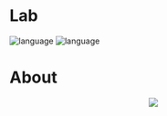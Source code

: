 # Lab 

![language](https://img.shields.io/badge/language-shell-green.svg)
![language](https://img.shields.io/badge/language-python-blue.svg)

# About

<p align="center">
<img src="https://i.imgur.com/i13Okym.jpg">
